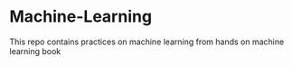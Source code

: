 # Machine-Learning
This repo contains practices on machine learning from hands on machine learning book 

